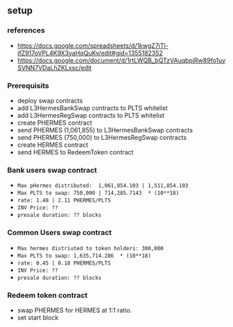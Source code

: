 ## setup

### references
- https://docs.google.com/spreadsheets/d/1kwgZ7iTl-ifZ917oVPL4K9X3yaHqQuKv/edit#gid=1355182352
- https://docs.google.com/document/d/1rtLWQB_bQTzVAuqbpjRw89fo1uySVNN7VDaLhZKLxsc/edit

### Prerequisits
- deploy swap contracts
- add L3HermesBankSwap contracts to PLTS whitelist
- add L3HermesRegSwap contracts to PLTS whitelist
- create PHERMES contract
- send PHERMES (1,061,855) to L3HermesBankSwap contracts
- send PHERMES (750,000) to L3HermesRegSwap contracts
- create HERMES contract
- send HERMES to RedeemToken contract

### Bank users swap contract
- `Max pHermes distributed:  1,061,854.103 | 1,511,854.103`
- `Max PLTS to swap: 750,000 | 714,285.7143  * (10**18)`
- `rate: 1.48 | 2.11 PHERMES/PLTS`
- `INV Price: ?? `
- `presale duration: ?? blocks`

### Common Users swap contract
- `Max hermes distriuted to token holders: 300,000`
- `Max PLTS to swap: 1,635,714.286  * (10**18)`
- `rate: 0.45 | 0.18 PHERMES/PLTS`
- `INV Price: ??  `
- `presale duration: ?? blocks`


### Redeem token contract
- swap PHERMES for HERMES at 1:1 ratio.
- set start block